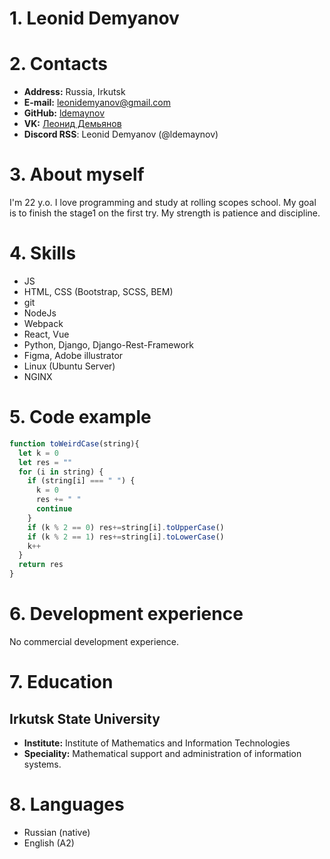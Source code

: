# 1. Leonid Demyanov

# 2. Contacts

* **Address:** Russia, Irkutsk
* **E-mail:** leonidemyanov@gmail.com
* **GitHub:** [ldemaynov](https://github.com/ldemaynov)
* **VK:** [Леонид Демьянов](https://vk.com/de17eon)
* **Discord RSS**: Leonid Demyanov (@ldemaynov) 

# 3. About myself
I'm 22 y.o. I love programming and study at rolling scopes school. My goal is to finish the stage1 on the first try. My strength is patience and discipline.


# 4. Skills

- JS
- HTML, CSS (Bootstrap, SCSS, BEM)
- git
- NodeJs
- Webpack
- React, Vue
- Python, Django, Django-Rest-Framework
- Figma, Adobe illustrator
- Linux (Ubuntu Server)
- NGINX


# 5. Code example

```js
function toWeirdCase(string){
  let k = 0
  let res = ""
  for (i in string) {
    if (string[i] === " ") {
      k = 0
      res += " "
      continue
    }
    if (k % 2 == 0) res+=string[i].toUpperCase()
    if (k % 2 == 1) res+=string[i].toLowerCase()
    k++
  }
  return res
}
```
# 6. Development experience
No commercial development experience.

# 7. Education

## Irkutsk State University
- **Institute:** Institute of Mathematics and Information Technologies
- **Speciality:** Mathematical support and administration of information systems.

# 8. Languages
- Russian (native)
- English (A2)





